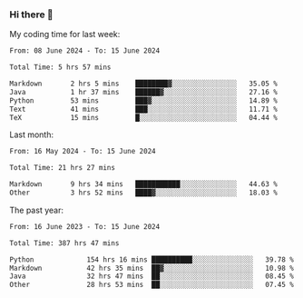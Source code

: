### Hi there 👋

My coding time for last week:

<!--START_SECTION:week-->

```txt
From: 08 June 2024 - To: 15 June 2024

Total Time: 5 hrs 57 mins

Markdown       2 hrs 5 mins    ████████▓░░░░░░░░░░░░░░░░   35.05 %
Java           1 hr 37 mins    ██████▓░░░░░░░░░░░░░░░░░░   27.16 %
Python         53 mins         ███▓░░░░░░░░░░░░░░░░░░░░░   14.89 %
Text           41 mins         ███░░░░░░░░░░░░░░░░░░░░░░   11.71 %
TeX            15 mins         █░░░░░░░░░░░░░░░░░░░░░░░░   04.44 %
```

<!--END_SECTION:week-->

Last month:

<!--START_SECTION:month-->

```txt
From: 16 May 2024 - To: 15 June 2024

Total Time: 21 hrs 27 mins

Markdown       9 hrs 34 mins   ███████████░░░░░░░░░░░░░░   44.63 %
Other          3 hrs 52 mins   ████▓░░░░░░░░░░░░░░░░░░░░   18.03 %
```

<!--END_SECTION:month-->

The past year:

<!--START_SECTION:year-->

```txt
From: 16 June 2023 - To: 15 June 2024

Total Time: 387 hrs 47 mins

Python             154 hrs 16 mins ██████████░░░░░░░░░░░░░░░   39.78 %
Markdown           42 hrs 35 mins  ██▓░░░░░░░░░░░░░░░░░░░░░░   10.98 %
Java               32 hrs 47 mins  ██░░░░░░░░░░░░░░░░░░░░░░░   08.45 %
Other              28 hrs 53 mins  ██░░░░░░░░░░░░░░░░░░░░░░░   07.45 %
```

<!--END_SECTION:year-->
